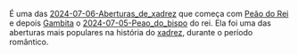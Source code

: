 É uma das [2024-07-06-Aberturas_de_xadrez](2024-07-06-Aberturas_de_xadrez.md) que começa com [Peão do Rei](_insight/Peão%20do%20Rei.md) e depois [Gambita](src/2024/07/01/2024-07-01-Gambito.md) o [2024-07-05-Peao_do_bispo](_insight/2024-07-05-Peao_do_bispo.md) do rei. Ela foi uma das aberturas mais populares na história do [xadrez](index/Xadrez.md), durante o período romântico.